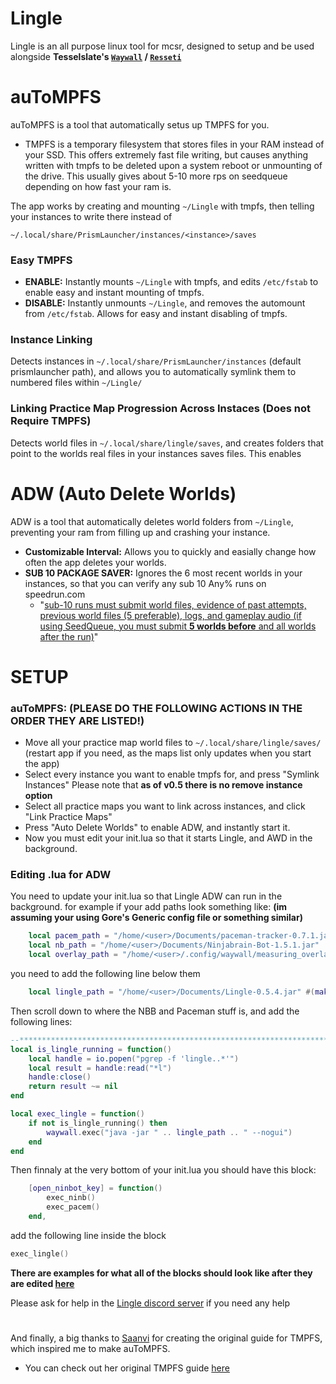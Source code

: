 # Lingle

Lingle is an all purpose linux tool for mcsr, designed to setup and be used alongside **Tesselslate's [`Waywall`](https://github.com/tesselslate/waywall) / [`Resseti`](https://github.com/tesselslate/resetti)**


# auToMPFS

auToMPFS is a tool that automatically setus up TMPFS for you. 
- TMPFS is a temporary filesystem that stores files in your RAM instead of your SSD. This offers extremely fast file writing, but causes anything written with tmpfs to be deleted upon a system reboot or unmounting of the drive. This usually gives about 5-10 more rps on seedqueue depending on how fast your ram is.

The app works by creating and mounting `~/Lingle` with tmpfs, then telling your instances to write there instead of

`~/.local/share/PrismLauncher/instances/<instance>/saves`

### Easy TMPFS
- **ENABLE:**    Instantly mounts `~/Lingle` with tmpfs, and edits `/etc/fstab` to enable easy and instant mounting of tmpfs.
- **DISABLE:**   Instantly unmounts `~/Lingle`, and removes the automount from `/etc/fstab`. Allows for easy and instant disabling of tmpfs.


### Instance Linking
Detects instances in `~/.local/share/PrismLauncher/instances` (default prismlauncher path), and allows you to automatically symlink them to numbered files within `~/Lingle/`

### Linking Practice Map Progression Across Instaces (Does not Require TMPFS)
Detects world files in `~/.local/share/lingle/saves`, and creates folders that point to the worlds real files in your instances saves files. This enables 


# ADW (Auto Delete Worlds)
ADW is a tool that automatically deletes world folders from `~/Lingle`, preventing your ram from filling up and crashing your instance.
- **Customizable Interval:** Allows you to quickly and easially change how often the app deletes your worlds.
- **SUB 10 PACKAGE SAVER:** Ignores the 6 most recent worlds in your instances, so that you can verify any sub 10 Any% runs on speedrun.com
    - "[sub-10 runs must submit world files, evidence of past attempts, previous world files (5 preferable), logs, and gameplay audio (if using SeedQueue, you must submit **5 worlds before** and all worlds after the run)](https://www.speedrun.com/mc?h=Any_Glitchless-random-seed-1-16-1-19&rules=category&x=mkeyl926-r8rg67rn.21d4zvp1-wl33kewl.4qye4731)"


# SETUP

### auToMPFS: (PLEASE DO THE FOLLOWING ACTIONS IN THE ORDER THEY ARE LISTED!)
- Move all your practice map world files to `~/.local/share/lingle/saves/` (restart app if you need, as the maps list only updates when you start the app)
- Select every instance you want to enable tmpfs for, and press "Symlink Instances" Please note that **as of v0.5 there is no remove instance option**
- Select all practice maps you want to link across instances, and click "Link Practice Maps"
- Press "Auto Delete Worlds" to enable ADW, and instantly start it. 
- Now you must edit your init.lua so that it starts Lingle, and AWD in the background.

### Editing .lua for ADW
You need to update your init.lua so that Lingle ADW can run in the background.
for example if your add paths look something like: **(im assuming your using Gore's Generic config file or something similar)**
```lua
    local pacem_path = "/home/<user>/Documents/paceman-tracker-0.7.1.jar"
    local nb_path = "/home/<user>/Documents/Ninjabrain-Bot-1.5.1.jar"
    local overlay_path = "/home/<user>/.config/waywall/measuring_overlay.png"
```
you need to add the following line below them
```lua
    local lingle_path = "/home/<user>/Documents/Lingle-0.5.4.jar" #(make sure version is correct)
```
Then scroll down to where the NBB and Paceman stuff is, and add the following lines:
```lua
--*********************************************************************************************** LINGLE
local is_lingle_running = function()
	local handle = io.popen("pgrep -f 'lingle..*'")
	local result = handle:read("*l")
	handle:close()
	return result ~= nil
end

local exec_lingle = function()
	if not is_lingle_running() then
		waywall.exec("java -jar " .. lingle_path .. " --nogui")
	end
end
```
Then finnaly at the very bottom of your init.lua you should have this block:
```lua
	[open_ninbot_key] = function()
		exec_ninb()
		exec_pacem()
	end,
```
add the following line inside the block
```lua
exec_lingle()
```
**There are examples for what all of the blocks should look like after they are edited [here](https://github.com/Flammable-Bunny/Lingle/blob/master/exampleblocks.md)**

Please ask for help in the [Lingle discord server](https://discord.gg/9pQDfQbfXp) if you need any help

#
And finally, a big thanks to [Saanvi](https://github.com/its-saanvi) for creating the original guide for TMPFS, which inspired me to make auToMPFS.
- You can check out her original TMPFS guide [here](https://its-saanvi.github.io/linux-mcsr/perf/tmpfs.html)
